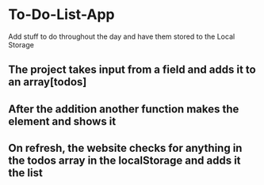 # To-Do-List-App
Add stuff to do throughout the day and have them stored to the Local Storage

## The project takes input from a field and adds it to an array[todos]
## After the addition another function makes the element and shows it 

## On refresh, the website checks for anything in the todos array in the localStorage and adds it the list 
